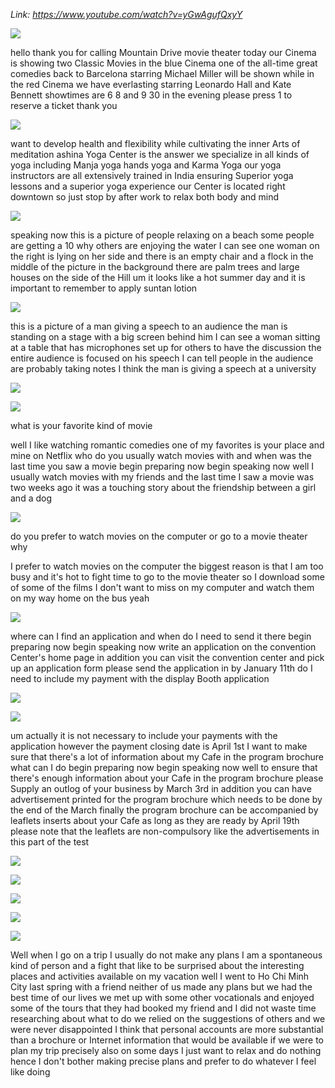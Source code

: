 _Link: https://www.youtube.com/watch?v=yGwAgufQxyY_

![](./Images/mock-test-6-1.png)

hello thank you for calling Mountain Drive movie theater today our Cinema is showing two Classic Movies in the blue Cinema one of the all-time great comedies back to Barcelona starring Michael Miller will be shown while in the red Cinema we have everlasting starring Leonardo Hall and Kate Bennett showtimes are 6 8 and 9 30 in the evening please press 1 to reserve a ticket thank you

![](./Images/mock-test-6-2.png)

want to develop health and flexibility while cultivating the inner Arts of meditation ashina Yoga Center is the answer we specialize in all kinds of yoga including Manja yoga hands yoga and Karma Yoga our yoga instructors are all extensively trained in India ensuring Superior yoga lessons and a superior yoga experience our Center is located right downtown so just stop by after work to relax both body and mind

![](./Images/mock-test-6-3.png)

speaking now this is a picture of people relaxing on a beach some people are getting a 10 why others are enjoying the water I can see one woman on the right is lying on her side and there is an empty chair and a flock in the middle of the picture in the background there are palm trees and large houses on the side of the Hill um it looks like a hot summer day and it is important to remember to apply suntan lotion

![](./Images/mock-test-6-4.png)

this is a picture of a man giving a speech to an audience the man is standing on a stage with a big screen behind him I can see a woman sitting at a table that has microphones set up for others to have the discussion the entire audience is focused on his speech I can tell people in the audience are probably taking notes I think the man is giving a speech at a university

![](./Images/mock-test-6-5.png)

![](./Images/mock-test-6-6.png)

what is your favorite kind of movie

well I like watching romantic comedies
one of my favorites is your place and
mine on Netflix
who do you usually watch movies with and
when was the last time you saw a movie
begin preparing now
begin speaking now
well I usually watch movies with my
friends and the last time I saw a movie
was two weeks ago it was a touching
story about the friendship between a
girl and a dog

![](./Images/mock-test-6-7.png)

do you prefer to watch movies on the
computer or go to a movie theater
why

I prefer to watch movies on the computer
the biggest reason is that I am too busy
and it's hot to fight time to go to the
movie theater so I download some of some
of the films I don't want to miss on my
computer and watch them on my way home
on the bus
yeah

![](./Images/mock-test-6-8.png)

where can I find an application and when
do I need to send it there
begin preparing now
begin speaking now
write an application on the convention
Center's home page in addition you can
visit the convention center and pick up
an application form please send the
application in by January 11th
do I need to include my payment with the
display Booth application

![](./Images/mock-test-6-9.png)

![](./Images/mock-test-6-10.png)

um actually it is not necessary to
include your payments with the
application however the payment closing
date is
April 1st
I want to make sure that there's a lot
of information about my Cafe in the
program brochure
what can I do
begin preparing now
begin speaking now
well to ensure that there's enough
information about your Cafe in the
program brochure please Supply an outlog
of your business by March 3rd in
addition you can have advertisement
printed for the program brochure which
needs to be done by the end of the March
finally the program brochure can be
accompanied by leaflets inserts about
your Cafe as long as they are ready by
April 19th please note that the leaflets
are non-compulsory like the
advertisements in this part of the test

![](./Images/mock-test-6-11.png)

![](./Images/mock-test-6-12.png)

![](./Images/mock-test-6-13.png)

![](./Images/mock-test-6-14.png)

![](./Images/mock-test-6-15.png)

Well when I go on a
trip I usually do not make any plans I
am a spontaneous kind of person and a
fight that like to be surprised about
the interesting places and activities
available on my vacation well I went to
Ho Chi Minh City last spring with a
friend neither of us made any plans but
we had the best time of our lives we met
up with some other vocationals and
enjoyed some of the tours that they had
booked my friend and I did not
waste time researching about what to do
we relied on the suggestions of others
and we were never disappointed I think
that personal accounts are more
substantial than a brochure or Internet
information that would be available if
we were to plan my trip precisely also
on some days I just want to relax and do
nothing hence I don't bother making
precise plans and prefer to do whatever
I feel like doing

